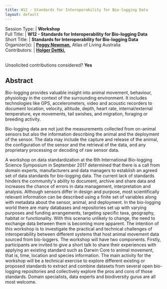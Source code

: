 ```yaml
---
title: W12 - Standards for Interoperability for Bio-logging Data
layout: default
---
```



Session Type: | **Workshop**  
Full Title:   | **W12 - Standards for Interoperability for Bio-logging Data**  
Short Title:  | **Standards for Interoperability for Bio-logging Data**  
Organizer(s): | **[Peggy Newman](mailto:peggy.newman@csiro.au),** Atlas of Living Australia  
Contributors: | **[Holger Dettki](mailto:Holger.Dettki@slu.se),**  

<p><br />Unsolicited contributions considered?  <strong>Yes</strong></p>  

<!--
**How many 80-minute sessions are you requesting?** 2; will work with 1
Technical Requirements: | Desks for workgroup/laptop work.
-->


## Abstract  

Bio-logging provides valuable insight into animal movement, behaviour, physiology in the context of the surrounding environment. It includes technologies like GPS, accelerometers, video and acoustic recorders to document location, velocity, altitude, depth, heart rate, internal/external temperature, eye movements, tail swishes, and migration, foraging or breeding activity.

Bio-logging data are not just the measurements collected from on-animal sensors but also the information describing the animal and the deployment of the sensor. The data may include the capture and release of the animal, the configuration of the sensor and the retrieval of the data, and any proprietary processing or decoding of raw sensor data.

A workshop on data standardization at the 6th International Bio-logging Science Symposium in September 2017 determined that there is a call from domain experts, manufacturers and data managers to establish an agreed set of data standards for bio-logging data. The current lack of standards hinders the community's ability to document, archive and share data and increases the chance of errors in data management, interpretation and analysis. Although sensors differ in design and purpose, most scientifically relevant information can be described using a finite set of variables along with metadata about the sensor, animal, and deployment. In the bio-logging world there are many databases and repositories set up with varying purposes and funding arrangements, targeting specific taxa, geography, habitat or functionality. With this scenario unlikely to change, the need to exchange data between them is becoming more apparent. The intention of this workshop is to investigate the practical and technical challenges of interoperability between different systems that host animal movement data sourced from bio-loggers. The workshop will have two components. Firstly, participants are invited to give a short talk to share their experiences with applying an existing standard such as Darwin Core to animal movement, that is, time, location and species information. The main activity for the workshop will be a technical exercise to explore different existing or proposed standards to extract and combine datasets from several open bio-logging repositories and collectively explore the pros and cons of those standards. Domain specialists, data experts and biodiversity gurus are all most welcome.

